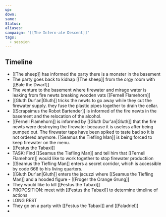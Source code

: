 ```yaml
---
up: 
down: 
same: 
Status: 
aliases: 
campaign: "[[The Infern-ale Descent]]"
tags:
  - session
---
```

## Timeline
- [[The sheep]] has informed the party there is a monster in the basement
- The party goes back to kidnap [[The sheep]] from the orgy room with [[Bale the Dwarf]]
- The venture to the basement where firewater and mirage water is leaking from fire newts breaking wooden vats [[Fernell Flamehorn]]
- [[Gluth Dur'an|Gluth]] tricks the newts to go away while they cut the firewater supply. they fuse the plastic pipes together to drain the cellar.
- [[Scrapsimus the Robot Bartender]] is informed of the fire newts in the basement and the relocation of the alcohol.
- [[Fernell Flamehorn]] is informed by [[Gluth Dur'an|Gluth]] that the fire newts were destroying the firewater because it is useless after being pumped out. The firewater taps have been spiked to taste bad so it is not ordered anymore. [[Seamus the Tiefling Man]] is being forced to keep firewater on the menu. 
- [[Festus the Tabaxi]] 
- TASK: Find [[Seamus the Tiefling Man]] and tell him that [[Fernell Flamehorn]] would like to work together to stop firewater productiion
- [[Seamus the Tiefling Man]] enters a secret corridor, which is accessible by code 666 to his living quarters.
- [[Gluth Dur'an|Gluth]] enters the jacuzzi where [[Seamus the Tiefling Man]] and a hooded figure - [[Froger the Orange Grung]]
- They would like to kill [[Festus the Tabaxi]]
- PROPOSITION: meet with [[Festus the Tabaxi]] to determine timeline of actions
- LONG REST
- They go on a party with [[Festus the Tabaxi]] and [[Faladriel]]
- 